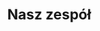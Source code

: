 ---
title: "Nasz zespół"
description: ""
draft: false
bg_image: "images/230.jpg"
button:
    enable: true
    link: publications
    label: Publikacje
---